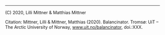 
---
 
(C) 2020, Lilli Mittner & Matthias Mittner

Citation: Mittner, Lilli & Mittner, Matthias (2020). Balancinator. Tromsø: UiT – The Arctic University of Norway, www.uit.no/balancinator, doi.:XXX.


